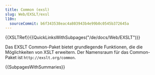 ```yaml
---
title: Common (exsl)
slug: Web/EXSLT/exsl
l10n:
  sourceCommit: b6f343538eac4a803943b4e99b0c0545b372645a
---
```


{{XSLTRef}}{{QuickLinksWithSubpages("/de/docs/Web/EXSLT")}}

Das EXSLT Common-Paket bietet grundlegende Funktionen, die die Möglichkeiten von XSLT erweitern. Der Namensraum für das Common-Paket ist `http://exslt.org/common`.

{{SubpagesWithSummaries}}
